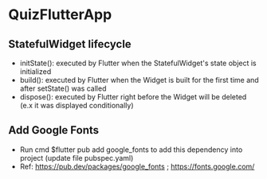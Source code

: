 # QuizFlutterApp
## StatefulWidget lifecycle
- initState(): executed by Flutter when the StatefulWidget's state object is initialized
- build(): executed by Flutter when the Widget is built for the first time and after setState() was called
- dispose(): executed by Flutter right before the Widget will be deleted (e.x it was displayed conditionally) 

## Add Google Fonts 
- Run cmd $flutter pub add google_fonts to add this dependency into project (update file pubspec.yaml)
- Ref: https://pub.dev/packages/google_fonts ; https://fonts.google.com/
